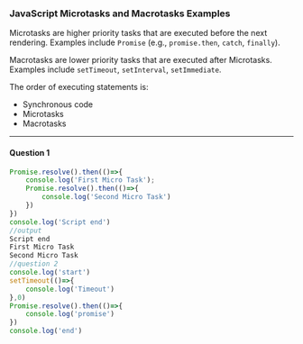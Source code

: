 
### JavaScript Microtasks and Macrotasks Examples

Microtasks are higher priority tasks that are executed before the next rendering. Examples include `Promise` (e.g., `promise.then`, `catch`, `finally`). 

Macrotasks are lower priority tasks that are executed after Microtasks. Examples include `setTimeout`, `setInterval`, `setImmediate`.

The order of executing statements is:
- Synchronous code
- Microtasks
- Macrotasks

---

#### Question 1

```javascript
Promise.resolve().then(()=>{
    console.log('First Micro Task');
    Promise.resolve().then(()=>{
        console.log('Second Micro Task')
    })
})
console.log('Script end')
//output 
Script end
First Micro Task
Second Micro Task
//question 2
console.log('start')
setTimeout(()=>{
    console.log('Timeout')
},0)
Promise.resolve().then(()=>{
    console.log('promise')
})
console.log('end')
